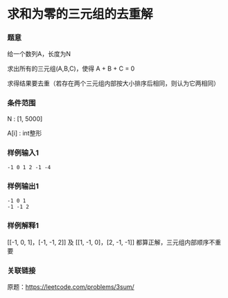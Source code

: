 
# 求和为零的三元组的去重解

### 题意

给一个数列A，长度为N

求出所有的三元组(A,B,C)，使得 A + B + C = 0

求得结果要去重（若存在两个三元组内部按大小排序后相同，则认为它两相同）

### 条件范围

N : [1, 5000]

A[i] : int整形

### 样例输入1

```
-1 0 1 2 -1 -4
```

### 样例输出1

```
-1 0 1
-1 -1 2
```

### 样例解释1

[[-1, 0, 1]，[-1, -1, 2]] 及 [[1, -1, 0]，[2, -1, -1]] 都算正解，三元组内部顺序不重要

### 关联链接

原题：https://leetcode.com/problems/3sum/
